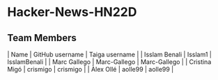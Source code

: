 # Hacker-News-HN22D

## Team Members

| Name | GitHub username | Taiga username |
| Isslam Benali | Isslam1 | IsslamBenali |
| Marc Gallego | Marc-Gallego | Marc-Gallego |
| Cristina Migó | crismigo | crismigo |
| Àlex Ollé | aolle99 | aolle99 |

